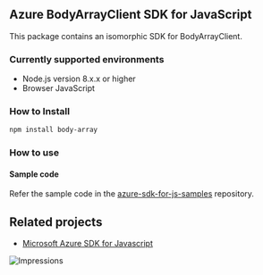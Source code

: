 ## Azure BodyArrayClient SDK for JavaScript

This package contains an isomorphic SDK for BodyArrayClient.

### Currently supported environments

- Node.js version 8.x.x or higher
- Browser JavaScript

### How to Install

```bash
npm install body-array
```

### How to use

#### Sample code

Refer the sample code in the [azure-sdk-for-js-samples](https://github.com/Azure/azure-sdk-for-js-samples) repository.

## Related projects

- [Microsoft Azure SDK for Javascript](https://github.com/Azure/azure-sdk-for-js)


![Impressions](https://azure-sdk-impressions.azurewebsites.net/api/impressions/azure-sdk-for-js%2Fsdk%2Fcdn%2Farm-cdn%2FREADME.png)